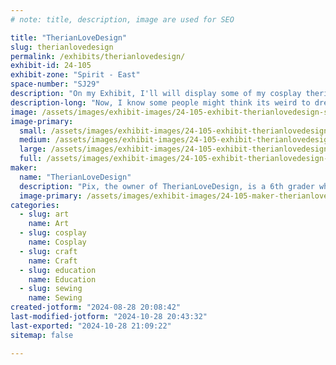 ```yaml
---
# note: title, description, image are used for SEO

title: "TherianLoveDesign"
slug: therianlovedesign
permalink: /exhibits/therianlovedesign/
exhibit-id: 24-105
exhibit-zone: "Spirit - East"
space-number: "SJ29"
description: "On my Exhibit, I'll will display some of my cosplay therian masks. Hope to see you there!"
description-long: "Now, I know some people might think its weird to dress up a animal, but let me tell you, its the best decision I've ever made. I mean, who wouldn't want to be a majestic creature for a day? But lets e real, its not just about the costumes, its about embracing our true selves and socializing with other people. And yes that might mean walking around on all fours, but that's just part of the fun! And let's not forget about the therapeutic benefits. I mean, who needs a therapist when you can just howl at the moon and roll around in the grass? Now, that what I call true animal therapy! So let's keep spreading therian love, one animal cosplay at a time. And in all seriousness, this is just pretend! We know we are human being, but life's too short to take ourselves seriously! Thanks for following me on this wild and furry journey, see you at the worlds greatest show and tell, Maker Faire Orlando!"
image: /assets/images/exhibit-images/24-105-exhibit-therianlovedesign-screenshot-2024-08-28-193412-large.png
image-primary: 
  small: /assets/images/exhibit-images/24-105-exhibit-therianlovedesign-screenshot-2024-08-28-193412-small.png
  medium: /assets/images/exhibit-images/24-105-exhibit-therianlovedesign-screenshot-2024-08-28-193412-medium.png
  large: /assets/images/exhibit-images/24-105-exhibit-therianlovedesign-screenshot-2024-08-28-193412-large.png
  full: /assets/images/exhibit-images/24-105-exhibit-therianlovedesign-screenshot-2024-08-28-193412-full.png
maker: 
  name: "TherianLoveDesign"
  description: "Pix, the owner of TherianLoveDesign, is a 6th grader who is very creative and talented. she loves animals and soon became apart of the Furry Fandom and the Therian Community. She makes all of her masks with therian love and with a positive and floofy mindset."
  image-primary: /assets/images/exhibit-images/24-105-maker-therianlovedesign-img-1179-medium.JPEG
categories: 
  - slug: art
    name: Art
  - slug: cosplay
    name: Cosplay
  - slug: craft
    name: Craft
  - slug: education
    name: Education
  - slug: sewing
    name: Sewing
created-jotform: "2024-08-28 20:08:42"
last-modified-jotform: "2024-10-28 20:43:32"
last-exported: "2024-10-28 21:09:22"
sitemap: false

---
```

